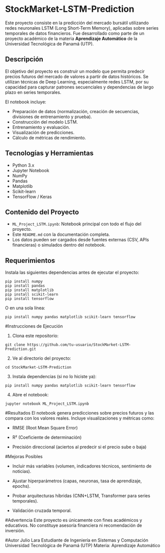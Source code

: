 # StockMarket-LSTM-Prediction

Este proyecto consiste en la predicción del mercado bursátil utilizando redes neuronales LSTM (Long Short-Term Memory), aplicadas sobre series temporales de datos financieros. Fue desarrollado como parte de un proyecto académico de la materia **Aprendizaje Automático** de la Universidad Tecnológica de Panamá (UTP).

## Descripción

El objetivo del proyecto es construir un modelo que permita predecir precios futuros del mercado de valores a partir de datos históricos. Se utilizan técnicas de Deep Learning, especialmente redes LSTM, por su capacidad para capturar patrones secuenciales y dependencias de largo plazo en series temporales.

El notebook incluye:
- Preparación de datos (normalización, creación de secuencias, divisiones de entrenamiento y prueba).
- Construcción del modelo LSTM.
- Entrenamiento y evaluación.
- Visualización de predicciones.
- Cálculo de métricas de rendimiento.

## Tecnologías y Herramientas

- Python 3.x  
- Jupyter Notebook  
- NumPy  
- Pandas  
- Matplotlib  
- Scikit-learn  
- TensorFlow / Keras  

## Contenido del Proyecto

- `ML_Project_LSTM.ipynb`: Notebook principal con todo el flujo del proyecto.
- Este `README.md` con la documentación completa.
- Los datos pueden ser cargados desde fuentes externas (CSV, APIs financieras) o simulados dentro del notebook.

## Requerimientos

Instala las siguientes dependencias antes de ejecutar el proyecto:

```
pip install numpy
pip install pandas
pip install matplotlib
pip install scikit-learn
pip install tensorflow
```
O en una sola línea:
```
pip install numpy pandas matplotlib scikit-learn tensorflow
```

#Instrucciones de Ejecución

1. Clona este repositorio:
```
git clone https://github.com/tu-usuario/StockMarket-LSTM-Prediction.git
```
2. Ve al directorio del proyecto:
```
cd StockMarket-LSTM-Prediction
```
3. Instala dependencias (si no lo hiciste ya):
```
pip install numpy pandas matplotlib scikit-learn tensorflow
```
4. Abre el notebook:
```
jupyter notebook ML_Project_LSTM.ipynb
```

#Resultados
El notebook genera predicciones sobre precios futuros y las compara con los valores reales. Incluye visualizaciones y métricas como:

- RMSE (Root Mean Square Error)

- R² (Coeficiente de determinación)

- Precisión direccional (aciertos al predecir si el precio sube o baja)

#Mejoras Posibles
- Incluir más variables (volumen, indicadores técnicos, sentimiento de noticias).

- Ajustar hiperparámetros (capas, neuronas, tasa de aprendizaje, epochs).

- Probar arquitecturas híbridas (CNN+LSTM, Transformer para series temporales).

- Validación cruzada temporal.

#Advertencia
Este proyecto es únicamente con fines académicos y educativos. No constituye asesoría financiera ni recomendación de inversión.

#Autor
Julio Lara
Estudiante de Ingeniería en Sistemas y Computación
Universidad Tecnológica de Panamá (UTP)
Materia: Aprendizaje Automático

